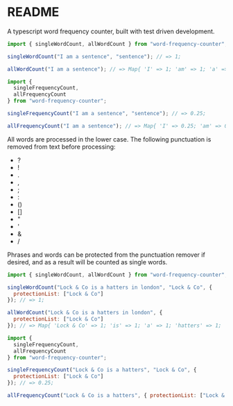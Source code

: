 # README

A typescript word frequency counter, built with test driven development.

```javascript
import { singleWordCount, allWordCount } from "word-frequency-counter";

singleWordCount("I am a sentence", "sentence"); // => 1;

allWordCount("I am a sentence"); // => Map{ 'I' => 1; 'am' => 1; 'a' => 1; 'sentence' => 1; };
```

```javascript
import {
  singleFrequencyCount,
  allFrequencyCount
} from "word-frequency-counter";

singleFrequencyCount("I am a sentence", "sentence"); // => 0.25;

allFrequencyCount("I am a sentence"); // => Map{ 'I' => 0.25; 'am' => 0.25; 'a' => 0.25; 'sentence' => 0.25; };
```

All words are processed in the lower case. The following punctuation is removed from text before processing:

- ?
- !
- .
- ,
- ;
- :
- ()
- []
- "
- '
- &
- /

Phrases and words can be protected from the punctuation remover if desired, and as a result will be counted as single words.

```javascript
import { singleWordCount, allWordCount } from "word-frequency-counter";

singleWordCount("Lock & Co is a hatters in london", "Lock & Co", {
  protectionList: ["Lock & Co"]
}); // => 1;

allWordCount("Lock & Co is a hatters in london", {
  protectionList: ["Lock & Co"]
}); // => Map{ 'Lock & Co' => 1; 'is' => 1; 'a' => 1; 'hatters' => 1; 'in' => 1; 'london' => 1; };
```

```javascript
import {
  singleFrequencyCount,
  allFrequencyCount
} from "word-frequency-counter";

singleFrequencyCount("Lock & Co is a hatters", "Lock & Co", {
  protectionList: ["Lock & Co"]
}); // => 0.25;

allFrequencyCount("Lock & Co is a hatters", { protectionList: ["Lock & Co"] }); // => Map{ 'Lock & Co' => 0.25; 'is' => 0.25; 'a' => 0.25; 'hatters' => 0.25; };
```
